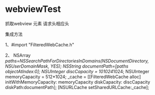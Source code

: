 # webviewTest
抓取webview 元素 请求头相应头

集成方法

1、#import "FilteredWebCache.h"

2、
     NSArray *paths=NSSearchPathForDirectoriesInDomains(NSDocumentDirectory, NSUserDomainMask, YES);
    NSString *documentPath=[paths objectAtIndex:0];
    NSUInteger discCapacity = 10*1024*1024;
    NSUInteger memoryCapacity = 512*1024;
    _cache =
    [[FilteredWebCache alloc] initWithMemoryCapacity: memoryCapacity
                                        diskCapacity: discCapacity diskPath:documentPath];
    [NSURLCache setSharedURLCache:_cache];
    


